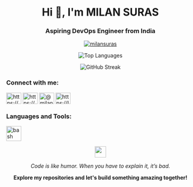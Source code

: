 <h1 align="center">Hi 👋, I'm MILAN SURAS</h1>
<h3 align="center">Aspiring DevOps Engineer from India</h3>

<p align="center">
  <a href="https://github.com/ryo-ma/github-profile-trophy"><img src="https://github-profile-trophy.vercel.app/?username=milansuras" alt="milansuras" /></a>
</p>

<p align="center">
  <img src="https://github-readme-stats.vercel.app/api/top-langs/?username=milansuras&layout=compact&hide=html" alt="Top Languages" />
</p>

<p align="center">
  <img src="https://github-readme-streak-stats.herokuapp.com/?user=milansuras" alt="GitHub Streak" />
</p>

<h3 align="left">Connect with me:</h3>
<p align="left">
  <a href="https://dev.to/milansuras" target="blank"><img align="center" src="https://raw.githubusercontent.com/rahuldkjain/github-profile-readme-generator/master/src/images/icons/Social/devto.svg" alt="https://dev.to/milansuras" height="30" width="40" /></a>
  <a href="https://www.linkedin.com/in/milan-suras/" target="blank"><img align="center" src="https://raw.githubusercontent.com/rahuldkjain/github-profile-readme-generator/master/src/images/icons/Social/linked-in-alt.svg" alt="https://www.linkedin.com/in/milan-suras/" height="30" width="40" /></a>
  <a href="https://medium.com/@milanmidhun2" target="blank"><img align="center" src="https://raw.githubusercontent.com/rahuldkjain/github-profile-readme-generator/master/src/images/icons/Social/medium.svg" alt="@milanmidhun2" height="30" width="40" /></a>
  <a href="https://leetcode.com/milan_suras7/" target="blank"><img align="center" src="https://raw.githubusercontent.com/rahuldkjain/github-profile-readme-generator/master/src/images/icons/Social/leet-code.svg" alt="https://leetcode.com/milan_suras7/" height="30" width="40" /></a>
</p>

<h3 align="left">Languages and Tools:</h3>
<p align="left"> 
  <a href="https://www.gnu.org/software/bash/" target="_blank" rel="noreferrer"><img src="https://www.vectorlogo.zone/logos/gnu_bash/gnu_bash-icon.svg" alt="bash" width="40" height="40"/></a>
  <!-- Add more tools and languages here -->
</p>

<!-- Add a fun animation, for example, a waving hand emoji -->
<p align="center">
  <img src="https://raw.githubusercontent.com/MartinHeinz/MartinHeinz/master/wave.gif" width="30px">
</p>

<!-- Add a catchy tagline or quote -->
<p align="center">
  <em>Code is like humor. When you have to explain it, it’s bad.</em>
</p>

<!-- Add a call-to-action -->
<p align="center">
  <strong>Explore my repositories and let's build something amazing together!</strong>
</p>

